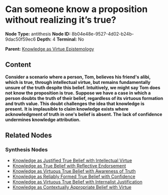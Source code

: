 # Can someone know a proposition without realizing it’s true?

**Node Type:** antithesis
**Node ID:** 8b04e48e-9527-4d02-b24b-9dac50f59ec6
**Depth:** 4
**Terminal:** No

**Parent:** [Knowledge as Virtue Epistemology](knowledge-as-virtue-epistemology-synthesis-03320e5f-abfd-40c2-919b-400066a7343d.md)

## Content

**Consider a scenario where a person, Tom, believes his friend's alibi, which is true, through intellectual virtue, but remains fundamentally unsure of the truth despite this belief. Intuitively, we might say Tom does not know the proposition is true.**
**Suppose we have a case in which a person doubts the truth of their belief, regardless of its virtuous formation and truth value. This doubt challenges the idea that knowledge is present.**
**It is implausible to claim knowledge exists where acknowledgment of truth in one's belief is absent. The lack of confidence undermines knowledge attribution.**

## Related Nodes

### Synthesis Nodes

- [Knowledge as Justified True Belief with Intellectual Virtue](knowledge-as-justified-true-belief-with-intellectual-virtue-synthesis-86317859-1034-4eb6-b890-8027182c3c9a.md)
- [Knowledge as True Belief with Reflective Endorsement](knowledge-as-true-belief-with-reflective-endorsement-synthesis-be9ad3bb-45c3-4023-8e1d-5a2303686d06.md)
- [Knowledge as Virtuous True Belief with Awareness of Truth](knowledge-as-virtuous-true-belief-with-awareness-of-truth-synthesis-9dc00e8b-dc2c-449d-99fc-4ebd069b3885.md)
- [Knowledge as Reliably Formed True Belief with Confidence](knowledge-as-reliably-formed-true-belief-with-confidence-synthesis-29e2772b-17fe-440d-b998-1eb4ab03d407.md)
- [Knowledge as Virtuous True Belief with Internalist Justification](knowledge-as-virtuous-true-belief-with-internalist-justification-synthesis-2bff0bab-44e2-401b-ad83-4a8b236c4a2c.md)
- [Knowledge as Contextually Appropriate Belief with Virtue](knowledge-as-contextually-appropriate-belief-with-virtue-synthesis-0966742a-ec69-42e4-9908-2768ff6b05b7.md)
